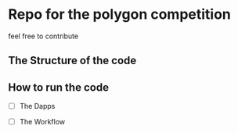# Repo for the polygon competition 
feel free to contribute

## The Structure of the code
## How to run the code
- [ ] The Dapps
- [ ] The Workflow

